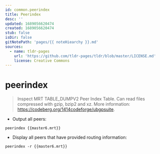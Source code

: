 ```yaml
---
id: common.peerindex
title: Peerindex
desc: ''
updated: 1689056620474
created: 1689056620474
stub: false
isDir: false
gitNotePath: 'pages/{{ noteHiearchy }}.md'
sources:
  - name: tldr-pages
    url: 'https://github.com/tldr-pages/tldr/blob/master/LICENSE.md'
    license: Creative Commons
---
```

# peerindex

> Inspect MRT TABLE_DUMPV2 Peer Index Table.
> Can read files compressed with gzip, bzip2 and xz.
> More information: <https://codeberg.org/1414codeforge/ubgpsuite>.

- Output all peers:

`peerindex {{master6.mrt}}`

- Display all peers that have provided routing information:

`peerindex -r {{master6.mrt}}`

